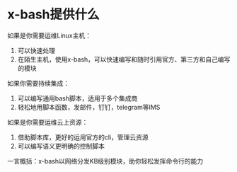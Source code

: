 # x-bash提供什么

如果是你需要运维Linux主机：

1. 可以快速处理
2. 在陌生主机，使用x-bash，可以快速编写和随时引用官方、第三方和自己编写的模块

如果你需要持续集成：

1. 可以编写通用bash脚本，适用于多个集成商
2. 轻松地用脚本函数，发邮件，钉钉，telegram等IMS

如果是你需要运维云上资源：

1. 借助脚本库，更好的运用官方的cli，管理云资源
2. 可以编写语义更明确的控制脚本

一言概括：x-bash以网络分发KB级别模块，助你轻松发挥命令行的能力

